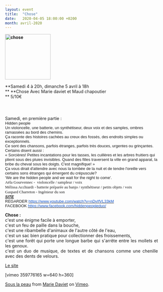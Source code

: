 ```yaml
---
layout: event
title:  "Chose"
date:   2020-04-05 18:00:00 +0200
month: avril-2020
---
```

**<img class=" size-thumbnail wp-image-7689 alignleft" src="http://localhost/wpagendarts/wp-content/uploads/2020/01/chose-1.jpg?w=150" alt="chose" width="150" height="150" srcset="http://localhost/wpagendarts/wp-content/uploads/2020/01/chose-1.jpg 964w, http://localhost/wpagendarts/wp-content/uploads/2020/01/chose-1-300x300.jpg 300w, http://localhost/wpagendarts/wp-content/uploads/2020/01/chose-1-150x150.jpg 150w, http://localhost/wpagendarts/wp-content/uploads/2020/01/chose-1-768x768.jpg 768w" sizes="(max-width: 150px) 100vw, 150px" />**

**Samedi 4 à 20h, dimanche 5 avril à 18h  
** **Chose Avec Marie daviet et Maud chapoutier  
** <span style="font-weight:400;">5/10€</span>

##### 

&nbsp;

<p style="text-align:left;">
  Samedi, en première partie :<br /> <span style="font-family:Arial, sans-serif;"><span style="font-size:small;">Hidden people<br /> </span></span><span style="font-family:Arial, sans-serif;"><span style="font-size:small;">Un violoncelle, une batterie, un synthétiseur, deux voix et des samples, ombres ramassées au bord des chemins.<br /> </span></span><span style="font-family:Arial, sans-serif;"><span style="font-size:small;">Ça raconte des histoires cachées au creux des fossés, des endroits simples ou exceptionnels.<br /> </span></span><span style="font-family:Arial, sans-serif;"><span style="font-size:small;">Ce sont des chansons, parfois étranges, parfois très douces, urgentes ou grinçantes.<br /> </span></span><span style="font-family:Arial, sans-serif;"><span style="font-size:small;">Certains disent aussi :<br /> </span></span><span style="font-family:Arial, sans-serif;"><span style="font-size:small;">« Sorcières! Petites incantations pour les tasses, les cuillères et les arbres fruitiers qui plient sous des pluies invisibles. Quand des filles traversent la ville en grand apparat, la bribe du cheval sous les doigts. C'est magnifique! »<br /> </span></span><span style="font-family:Arial, sans-serif;"><span style="font-size:small;">Ça vous dirait d'attendre avec nous la tombée de la nuit et de tendre l'oreille vers certains sons étranges qui émergent du crépuscule?<br /> </span></span><span style="font-family:Arial, sans-serif;"><span style="font-size:small;">&lsquo;We are the hidden people and we wait for the night to come'.<i><br /> </i><span style="font-family:Didot;">Aëla Gourvennec -  violoncelle / sampleur / voix<br /> Mélissa Acchiardi - batterie préparée au banjo / synthétiseur / petits objets / voix<br /> Gaspard Charreton - Ingénieur du son</span><i><br /> </i></span></span><span style="text-decoration:underline;"><em><strong><a href="https://duretdoux.com/artistes/hiddenpeople/"><span style="font-family:Arial, sans-serif;"><span style="font-size:small;">SITE </span></span></a><br /> </strong></em></span><span style="font-family:Arial, sans-serif;"><span style="font-size:medium;"><i></i><span style="font-size:small;">REGARDER </span><a href="https://www.youtube.com/watch?v=nDvIfVL33kM"><span style="color:#1155cc;"><span style="font-size:small;">https://www.youtube.com/watch?v=nDvIfVL33kM</span></span></a><span style="font-size:small;"><br /> FACEBOOK </span><a href="https://www.facebook.com/hiddenpeopleduo/" target="_blank" rel="noopener noreferrer"><span style="color:#1155cc;"><span style="font-size:small;">https://www.facebook.com/hiddenpeopleduo/</span></span></a></span></span>
</p>

<p align="JUSTIFY">
  <strong>Chose :<br /> </strong><span style="font-weight:400;">c'est une énigme facile à emporter,<br /> </span><span style="font-weight:400;">c'est un feu de paille dans la bouche,<br /> </span><span style="font-weight:400;">c'est une ribambelle d'animaux de l'autre côté de l'eau,<br /> </span><span style="font-weight:400;">c'est un sac bien pratique pour collectionner des froissements,<br /> </span><span style="font-weight:400;">c'est une forêt qui porte une longue barbe qui s'arrête entre les mollets et les genoux.<br /> </span><span style="font-weight:400;">c'est un duo de musique, de textes et de chansons comme une chenille avec des dents de velours.</span>
</p>

[<span style="font-weight:400;">Le site</span>](https://davietmarie.wixsite.com/chose)

[vimeo 359776165 w=640 h=360]

[Sous la peau](https://vimeo.com/359776165) from [Marie Daviet](https://vimeo.com/user102835710) on [Vimeo](https://vimeo.com).

&nbsp;